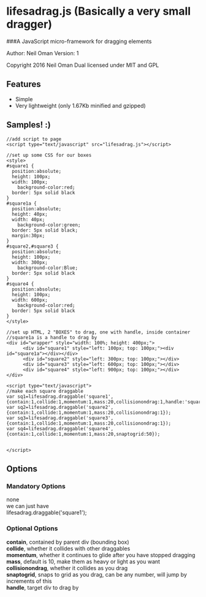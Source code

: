 # lifesadrag.js (Basically a very small dragger)

###A JavaScript micro-framework for dragging elements

Author: Neil Oman
Version: 1

Copyright 2016 Neil Oman
Dual licensed under MIT and GPL

## Features

* Simple
* Very lightweight (only 1.67Kb minified and gzipped)

## Samples! :)

```
//add script to page
<script type="text/javascript" src="lifesadrag.js"></script>

//set up some CSS for our boxes
<style>
#square1 {
  position:absolute;
  height: 100px;
  width: 100px;
    background-color:red;
  border: 5px solid black
}
#square1a {
  position:absolute;
  height: 40px;
  width: 40px;
    background-color:green;
  border: 5px solid black;
  margin:30px;
}
#square2,#square3 {
  position:absolute;
  height: 100px;
  width: 300px;
    background-color:Blue;
  border: 5px solid black
}
#square4 {
  position:absolute;
  height: 100px;
  width: 600px;
    background-color:red;
  border: 5px solid black
}
</style>

//set up HTML, 2 "BOXES" to drag, one with handle, inside container
//square1a is a handle to drag by
<div id="wrapper" style="width: 100%; height: 400px;">
	  <div id="square1" style="left: 100px; top: 100px;"><div id="square1a"></div></div>
	  <div id="square2" style="left: 300px; top: 100px;"></div>
	  <div id="square3" style="left: 600px; top: 100px;"></div>
	  <div id="square4" style="left: 900px; top: 100px;"></div>
</div>

<script type="text/javascript">
//make each square draggable
var sq1=lifesadrag.draggable('square1',{contain:1,collide:1,momentum:1,mass:20,collisionondrag:1,handle:'square1a'});
var sq2=lifesadrag.draggable('square2',{contain:1,collide:1,momentum:1,mass:20,collisionondrag:1});
var sq3=lifesadrag.draggable('square3',{contain:1,collide:1,momentum:1,mass:20,collisionondrag:1});
var sq4=lifesadrag.draggable('square4',{contain:1,collide:1,momentum:1,mass:20,snaptogrid:50});


</script>
```

## Options

### Mandatory Options

none   
we can just have    
lifesadrag.draggable('square1');    

### Optional Options    

**contain**, contained by parent div (bounding box)      
**collide**, whether it collides with other draggables      
**momentum**, whether it continues to glide after you have stopped dragging    
**mass**, default is 10, make them as heavy or light as you want    
**collisionondrag**, whether it collides as you drag    
**snaptogrid**, snaps to grid as you drag, can be any number, will jump by increments of this    
**handle**, target div to drag by
